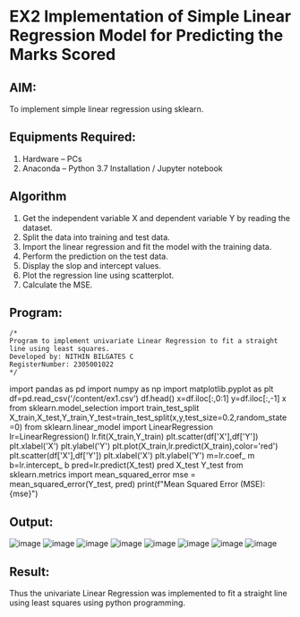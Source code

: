 # EX2 Implementation of Simple Linear Regression Model for Predicting the Marks Scored
## AIM:
To implement simple linear regression using sklearn.

## Equipments Required:
1. Hardware – PCs
2. Anaconda – Python 3.7 Installation / Jupyter notebook

## Algorithm
1. Get the independent variable X and dependent variable Y by reading the dataset.
2. Split the data into training and test data.
3. Import the linear regression and fit the model with the training data.
4. Perform the prediction on the test data.
5. Display the slop and intercept values.
6. Plot the regression line using scatterplot.
7. Calculate the MSE.

## Program:
```
/*
Program to implement univariate Linear Regression to fit a straight line using least squares.
Developed by: NITHIN BILGATES C
RegisterNumber: 2305001022  
*/
```
import pandas as pd
import numpy as np
import matplotlib.pyplot as plt
df=pd.read_csv('/content/ex1.csv')
df.head()
x=df.iloc[:,0:1]
y=df.iloc[:,-1]
x
from sklearn.model_selection import train_test_split
X_train,X_test,Y_train,Y_test=train_test_split(x,y,test_size=0.2,random_state=0)
from sklearn.linear_model import LinearRegression
lr=LinearRegression()
lr.fit(X_train,Y_train)
plt.scatter(df['X'],df['Y'])
plt.xlabel('X')
plt.ylabel('Y')
plt.plot(X_train,lr.predict(X_train),color='red')
plt.scatter(df['X'],df['Y'])
plt.xlabel('X')
plt.ylabel('Y')
m=lr.coef_
m
b=lr.intercept_
b
pred=lr.predict(X_test)
pred
X_test
Y_test
from sklearn.metrics import mean_squared_error
mse = mean_squared_error(Y_test, pred)
print(f"Mean Squared Error (MSE): {mse}")
## Output:
![image](https://github.com/user-attachments/assets/337a98ec-20e9-46a3-af22-fa3d61f3f3cd)
![image](https://github.com/user-attachments/assets/1f34e883-862e-41e4-b71e-3dcb0561647a)
![image](https://github.com/user-attachments/assets/7d3eaf56-2bc3-4d17-83be-365170986703)
![image](https://github.com/user-attachments/assets/eac01545-5dfe-46bc-9e7f-7594955a3f19)
![image](https://github.com/user-attachments/assets/f02f73e8-b1d6-40d4-a73c-e4f804fc168c)
![image](https://github.com/user-attachments/assets/f0879ca4-ac4b-4fd5-80ab-a6f17be968fd)
![image](https://github.com/user-attachments/assets/fdb8f5d8-bb93-4d1d-b9ef-eee720cc61ac)
![image](https://github.com/user-attachments/assets/46056b34-2a54-459f-b124-f5939ebb9d51)


## Result:
Thus the univariate Linear Regression was implemented to fit a straight line using least squares using python programming.
